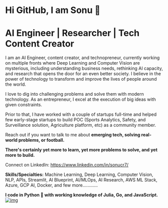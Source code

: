 # Hi GitHub, I am Sonu 🙏
# AI Engineer | Researcher | Tech Content Creator

I am an AI Engineer, content creator, and technopreneur, currently working on multiple fronts where Deep Learning and Computer Vision are mysterious, including understanding business needs, rethinking AI capacity, and research that opens the door for an even better society. I believe in the power of technology to transform and improve the lives of people around the world. 

I love to dig into challenging problems and solve them with modern technology. As an entrepreneur, I excel at the execution of big ideas with given constraints. 

Prior to that, I have worked with a couple of startups full-time and helped few early-stage startups to build POC (Sports Analytics, Safety, and Surveillance solution, Agriculture platform, etc) as a community member.

Reach out if you want to talk to me about **emerging tech, solving real-world problems, or football.**

**There's certainly yet more to learn, yet more problems to solve, and yet more to build.**

Connect on LinkedIn: https://www.linkedin.com/in/sonucr7/

**Skills/Specialties:** Machine Learning, Deep Learning, Computer Vision, NLP, APIs, Streamlit, AI Blueprint, AI/MLOps, AI Research, AWS ML Stack, Azure, GCP AI, Docker, and few more............

**I code in Python 🐍 with working knowledge of Julia, Go, and JavaScript.**
<a href="https://ibb.co/KX7Bzvv"><img src="https://i.ibb.co/1LKBJWW/img.png" alt="img" border="0"></a>
